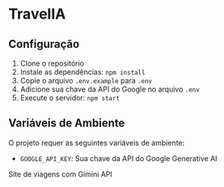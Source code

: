 # TravelIA

## Configuração

1. Clone o repositório
2. Instale as dependências: `npm install`
3. Copie o arquivo `.env.example` para `.env`
4. Adicione sua chave da API do Google no arquivo `.env`
5. Execute o servidor: `npm start`

## Variáveis de Ambiente

O projeto requer as seguintes variáveis de ambiente:

- `GOOGLE_API_KEY`: Sua chave da API do Google Generative AI

Site de viagens com Gimini API
